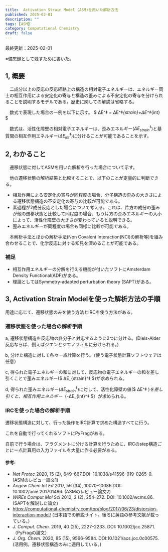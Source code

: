 ```yaml
---
title:  Activation Strain Model (ASM)を用いた解析方法
published: 2025-02-01
description: ""
tags: [ASM]
category: Computational Chemistry
draft: false
---
```

最終更新：2025-02-01

※備忘録として残すために書いた。

## 1, 概要

　二成分以上の反応の反応経路上の構造の相対電子エネルギーは、エネルギー同士の相互作用による安定化の寄与と構造の歪みによる不安定化の寄与を分けられることを説明するモデルである。歴史に関しての解説は省略する。

　数式で表現した場合の一例を以下に示す。
$ ΔE^‡ = ΔE^‡_{strain}+ΔE^‡_{int} $

　数式は、活性化障壁の相対電子エネルギーは、歪みエネルギー($ΔE^‡_{strain}$)と基質間の相互作用エネルギー($ΔE^‡_{int}$)に分けることが可能であることを示す。

## 2, わかること

　遷移状態に対してASMを用いた解析を行った場合について示す。

　他の遷移状態の解析結果と比較することで、以下のことが定量的に判断できる。

- 相互作用による安定化の寄与が同程度の場合、分子構造の歪みの大きさによる遷移状態構造の不安定化の寄与の比較が可能である。
- 素過程が2成分反応とした場合について考える。これは、片方の成分の歪みが他の遷移状態と比較して同程度の場合、もう片方の歪みエネルギーの大小によって、活性化障壁の大きさが変わっていると説明できる。
- 歪みエネルギーが同程度の場合も同様に比較が可能である。

　本解析手法とほかの解析手法(Non Covalent Interaction(NCI)の解析等)を組み合わせることで、化学反応に対する知見を深めることが可能である。

### 補足

- 相互作用エネルギーの分解を行える機能が付いたソフトにAmsterdam Density Functional(ADF)がある。
- 理論としてはSymmetry-adapted perturbation theory (SAPT)がある。


## 3, Activation Strain Modelを使った解析方法の手順
用途に応じて、遷移状態のみを使う方法とIRCを使う方法がある。

### 遷移状態を使った場合の解析手順


a, 遷移状態構造を反応物の各分子と対応するように2つに分ける。(Diels-Alder反応ならば、例えばジエンとジエノフィルに分けられる。)

b, 分けた構造に対して各々一点計算を行う。（使う電子状態計算ソフトウェアは任意）

c, 得られた電子エネルギーの和に対して、反応物の電子エネルギーの和を差し引くことで歪みエネルギー($ ΔE_{strain}^‡ $)が求められる。

d, 得られた歪みエネルギー($ΔE_{strain}^‡$)に対して、活性化障壁の値($ ΔE^‡ $)を差し引くと、相互作用エネルギー（$-ΔE_{int}^‡ $）が求められる。
 
### IRCを使った場合の解析手順

遷移状態構造に対して、行った操作をIRC計算で求めた構造すべてに行う。

これを自動で行ってくれるソフトにPyFragがある。

自前で行う場合は、フラグメントに分ける計算を行うために、IRCのstep構造ごとに一点計算用の入力ファイルを大量に作る必要がある。




#### 参考:
- _Nat Protoc_ 2020, 15 (2), 649–667.DOI: 10.1038/s41596-019-0265-0. (ASMのレビュー論文1)
- _Angew Chem Int Ed_ 2017, 56 (34), 10070–10086.DOI: 10.1002/anie.201701486. (ASMのレビュー論文2)
- _WIREs Comput Mol Sci_ 2012, 2 (2), 254–272. DOI: 10.1002/wcms.86. (SAPTを解説した論文)
- https://computational-chemistry.com/top/blog/2017/06/23/distorsion-interaction-model/ (日本語での解説サイト。後ろに英語の参考文献が載っている。)
- _J. Comput. Chem._ 2019, 40 (25), 2227–2233. DOI: 10.1002/jcc.25871.（PyFragの論文）　
-  _J. Org. Chem._ 2020, 85 (15), 9566–9584. DOI:10.1021/acs.joc.0c00575. (活用例。遷移状態構造のみに適用している。)



